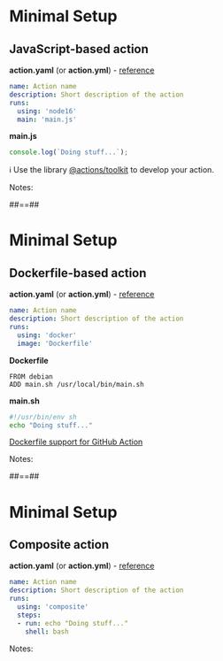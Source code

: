 <!-- .slide: class="with-code-bg-dark" -->

# Minimal Setup

## JavaScript-based action

**action.yaml** (or **action.yml**) - [reference](https://docs.github.com/en/actions/creating-actions/metadata-syntax-for-github-actions)

```yaml
name: Action name
description: Short description of the action
runs:
  using: 'node16'
  main: 'main.js'
```

**main.js**

```js
console.log(`Doing stuff...`);
```

ℹ️ Use the library [@actions/toolkit](https://github.com/actions/toolkit) to develop your action.

Notes:

##==##

<!-- .slide: class="with-code-bg-dark" -->

# Minimal Setup

## Dockerfile-based action

**action.yaml** (or **action.yml**) - [reference](https://docs.github.com/en/actions/creating-actions/metadata-syntax-for-github-actions)

```yaml
name: Action name
description: Short description of the action
runs:
  using: 'docker'
  image: 'Dockerfile'
```

**Dockerfile**

```Dockefile
FROM debian
ADD main.sh /usr/local/bin/main.sh
```

**main.sh**

```bash
#!/usr/bin/env sh
echo "Doing stuff..."
```

[Dockerfile support for GitHub Action](https://docs.github.com/en/actions/creating-actions/dockerfile-support-for-github-actions)
<!-- .element: class="credits" -->

Notes:

##==##

<!-- .slide: class="with-code-bg-dark" -->

# Minimal Setup

## Composite action

**action.yaml** (or **action.yml**) - [reference](https://docs.github.com/en/actions/creating-actions/metadata-syntax-for-github-actions)

```yaml
name: Action name
description: Short description of the action
runs:
  using: 'composite'
  steps:
  - run: echo "Doing stuff..."
    shell: bash
```

Notes:
